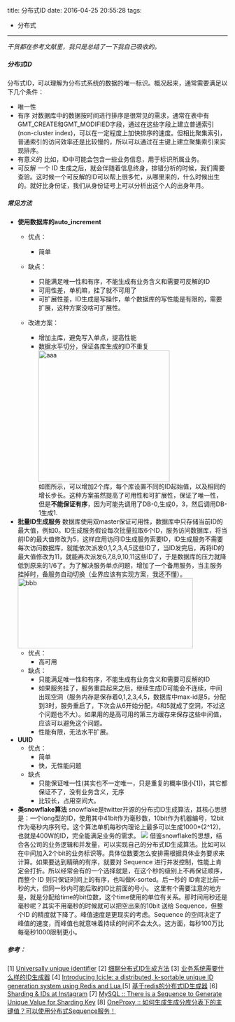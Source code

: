 title: 分布式ID
date: 2016-04-25 20:55:28
tags:
- 分布式
---
*干货都在参考文献里，我只是总结了一下我自己吸收的。*
##### 分布式ID
分布式ID，可以理解为分布式系统的数据的唯一标识。概况起来，通常需要满足以下几个条件：
*	唯一性
*	有序
对数据库中的数据按时间进行排序是很常见的需求，通常在表中有GMT_CREATE和GMT_MODIFIED字段，通过在这些字段上建立普通索引(non-cluster index)，可以在一定程度上加快排序的速度。但相比聚集索引，普通索引的访问效率还是比较慢的，所以可以通过在主键上建立聚集索引来实现排序。
* 	有意义的
比如，ID中可能会包含一些业务信息，用于标识所属业务<!--more-->。
*	可反解
一个 ID 生成之后，就会伴随着信息终身，排错分析的时候，我们需要查验。这时候一个可反解的ID可以帮上很多忙，从哪里来的，什么时候出生的。就好比身份证，我们从身份证号上可以分析出这个人的出身年月。

##### 常见方法
* **使用数据库的auto_increment**
	* 优点：
		* 简单
	* 缺点：
		* 只能满足唯一性和有序，不能生成有业务含义和需要可反解的ID
		* 可用性差，单机嘛，挂了就不可用了
		* 可扩展性差，ID生成是写操作，单个数据库的写性能是有限的，需要扩展，这种方案没啥可扩展性。

	* 改进方案：
		* 增加主库，避免写入单点，提高性能
		* 数据水平切分，保证各库生成的ID不重复
![aaa](/images/分布式ID_1.png)
如图所示，可以增加2个库，每个库设置不同的ID起始值，以及相同的增长步长。这种方案虽然提高了可用性和可扩展性，保证了唯一性，但是**不能保证有序**，因为可能先调用了DB-0,生成0，3，然后调用DB-1生成1.
* **批量ID生成服务**
数据库使用双master保证可用性，数据库中只存储当前ID的最大值，例如0。ID生成服务假设每次批量拉取6个ID，服务访问数据库，将当前ID的最大值修改为5，这样应用访问ID生成服务索要ID，ID生成服务不需要每次访问数据库，就能依次派发0,1,2,3,4,5这些ID了，当ID发完后，再将ID的最大值修改为11，就能再次派发6,7,8,9,10,11这些ID了，于是数据库的压力就降低到原来的1/6了。为了解决服务单点问题，增加了一个备用服务，当主服务挂掉时，备服务自动切换（业界应该有实现方案，我还不懂）。
![bbb](/images/分布式ID_2.png)
	* 优点：
		* 高可用
	* 缺点：
		* 只能满足唯一性和有序，不能生成有业务含义和需要可反解的ID
		* 如果服务挂了，服务重启起来之后，继续生成ID可能会不连续，中间出现空洞（服务内存是保存着0,1,2,3,4,5，数据库中max-id是5，分配到3时，服务重启了，下次会从6开始分配，4和5就成了空洞，不过这个问题也不大）。如果用的是高可用的第三方缓存来保存这些中间值，应该可以避免这个问题。
		* 性能有限，无法水平扩展。
* **UUID**
	* 优点：
		* 简单
		* 快，无性能问题
	* 缺点
		* 只能保证唯一性(其实也不一定唯一，只是重复的概率很小[1])，其它都保证不了，没有业务含义，无序
		* 比较长，占用空间大。
* **类snowflake算法**
snowflake是twitter开源的分布式ID生成算法，其核心思想是：一个long型的ID，使用其中41bit作为毫秒数，10bit作为机器编号，12bit作为毫秒内序列号。这个算法单机每秒内理论上最多可以生成1000*(2^12)，也就是400W的ID，完全能满足业务的需求。
![](/images/分布式ID_3.png)
借鉴snowflake的思想，结合各公司的业务逻辑和并发量，可以实现自己的分布式ID生成算法。比如可以在中间加入2个bit的业务标识等。具体位数要怎么安排需根据具体业务要求来计算。如果要达到精确的有序，就要对 Sequence 进行并发控制，性能上肯定会打折。所以经常会有的一个选择就是，在这个秒的级别上不再保证顺序，而整个 ID 则只保证时间上的有序，也叫做K-sorted。后一秒的 ID肯定比前一秒的大，但同一秒内可能后取的ID比前面的号小。
这里有个需要注意的地方是，就是分配给time的bit位数，这个time使用的单位有关系。那时间用秒还是毫秒呢？其实不用毫秒的时候就可以把空出来的10bit 送给 Sequence，但整个ID 的精度就下降了。峰值速度是更现实的考虑。Sequence 的空间决定了峰值的速度，而峰值也就意味着持续的时间不会太久。这方面，每秒100万比每毫秒1000限制更小。

##### 参考：
[1] [Universally unique identifier](https://en.wikipedia.org/wiki/Universally_unique_identifier#Random_UUID_probability_of_duplicates)
[2] [细聊分布式ID生成方法](http://mp.weixin.qq.com/s?__biz=MjM5ODYxMDA5OQ==&mid=403837240&idx=1&sn=ae9f2bf0cc5b0f68f9a2213485313127&scene=21#wechat_redirect)
[3] [业务系统需要什么样的ID生成器](http://ericliang.info/what-kind-of-id-generator-we-need-in-business-systems/)
[4] [Introducing Icicle: a distributed, k-sortable unique ID generation system using Redis and Lua
](http://engineering.intenthq.com/2015/03/icicle-distributed-id-generation-with-redis-lua/)
[5] [基于redis的分布式ID生成器](http://hengyunabc.github.io/distributed-id-generator-based-on-redis/)
[6] [Sharding & IDs at Instagram](http://instagram-engineering.tumblr.com/post/10853187575/sharding-ids-at-instagram)
[7] [MySQL :: There is a Sequence to Generate Unique Value for Sharding Key](http://www.onexsoft.com/zh/mysql-uuid-short-sharding-key.html)
[8] [OneProxy :: 如何生成生成分库分表下的主键值？可以使用分布式Sequence服务！](http://www.onexsoft.com/zh/oneproxy-sharding-key-sequence.html)
<style>
img[alt="aaa"] {
  width:300px;
  display: block;
}
img[alt="bbb"] {
  width:400px;
  height:160px;
  display: block;
}
</style>
